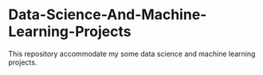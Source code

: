 # Data-Science-And-Machine-Learning-Projects
This repository accommodate my some data science and machine learning projects.
